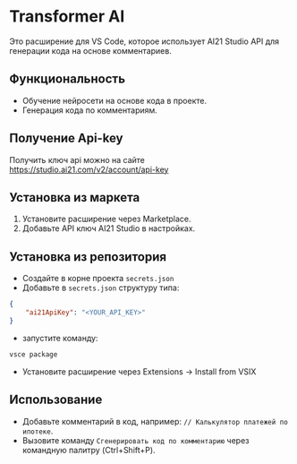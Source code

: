 # Transformer AI

Это расширение для VS Code, которое использует AI21 Studio API для генерации кода на основе комментариев.

## Функциональность
- Обучение нейросети на основе кода в проекте.
- Генерация кода по комментариям.

## Получение Api-key
Получить ключ api можно на сайте https://studio.ai21.com/v2/account/api-key

## Установка из маркета
1. Установите расширение через Marketplace.
2. Добавьте API ключ AI21 Studio в настройках.

## Установка из репозитория
- Создайте в корне проекта `secrets.json`
- Добавьте в `secrets.json` структуру типа: 
```json
{
    "ai21ApiKey": "<YOUR_API_KEY>"
}
```
- запустите команду:
```bash
vsce package
```
- Установите расширение через Extensions -> Install from VSIX

## Использование
- Добавьте комментарий в код, например: `// Калькулятор платежей по ипотеке`.
- Вызовите команду `Сгенерировать код по комментарию` через командную палитру (Ctrl+Shift+P).